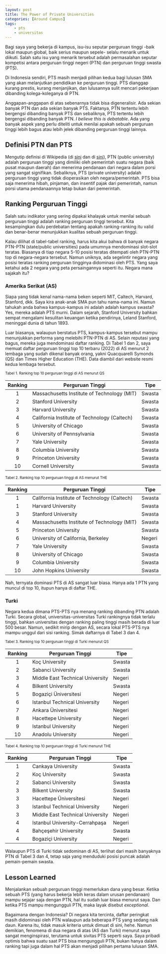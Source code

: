```yaml
---
layout: post
title: The Power of Private Universities
categories: [Around Campus]
tags:
    - pts
    - universitas
---
```


Bagi saya yang bekerja di kampus, isu-isu seputar perguruan tinggi -baik lokal maupun global, baik serius maupun sepele- selalu menarik untuk diikuti. Salah satu isu yang menarik tersebut adalah permasalahan seputar kompetisi antara perguruan tinggi negeri (PTN) dan perguruan tinggi swasta (PTS). 

Di Indonesia sendiri, PTS masih menjadi pilihan kedua bagi lulusan SMA yang akan melanjutkan pendidikan ke perguruan tinggi. PTS dianggap kurang prestis, kurang menjanjikan, dan lulusannya sulit mencari pekerjaan dibanding kolega-koleganya di PTN. 

Anggapan-anggapan di atas sebenarnya tidak bisa digeneralisir. Ada sekian banyak PTN dan ada sekian banyak PTS. Faktanya, PTN tertentu lebih bergengsi dibanding banyak PTS dan sebaliknya, PTS tertentu lebih bergengsi dibanding banyak PTN. <i>I believe this is debatable</i>. Ada yang banyak aspek yang perlu diteliti untuk menilai apakah sebuah perguruan tinggi lebih bagus atau lebih jelek dibanding perguruan tinggi lainnya.

## Definisi PTN dan PTS

Mengutip definisi di Wikipedia (di <a href="https://en.wikipedia.org/wiki/Public_university" target="_blank">sini</a> dan di <a href="https://en.wikipedia.org/wiki/Private_university" target="_blank">sini</a>), PTN (public university) adalah perguruan tinggi yang dimiliki oleh pemerintah suatu negara (baik pusat maupun daerah) dan menerima pendanaan dari negara dalam porsi yang sangat signifikan. Sebaliknya, PTS (private university) adalah perguruan tinggi yang tidak dioperasikan oleh negara/pemerintah. PTS bisa saja menerima hibah, pinjaman, dan insentif pajak dari pemerintah, namun porsi utama pendanaannya tetap bukan dari pemerintah.

## Ranking Perguruan Tinggi

Salah satu indikator yang sering dipakai khalayak untuk menilai sebuah perguruan tinggi adalah ranking perguruan tinggi tersebut. Kita kesampingkan dulu perdebatan tentang apakah ranking-ranking itu valid dan benar-benar menunjukkan kualitas sebuah  perguruan tinggi. 

Kalau dilihat di tabel-tabel ranking, harus kita akui bahwa di banyak negara PTN-PTN (state/public universities) pada umumnya mendominasi slot-slot teratas. Biasanya di tiap negara 5-10 posisi teratas ditempati oleh PTN-PTN top di negara-negara tersebut. Namun uniknya, ada segelintir negara yang posisi teratas ranking perguruan tingginya didominasi oleh PTS. Yang saya ketahui ada 2 negara yang peta persaingannya seperti itu. Negara mana sajakah itu?

### Amerika Serikat (AS)

Siapa yang tidak kenal nama-nama beken seperti MIT, Caltech, Harvard, Stanford, dkk. Saya kira anak-anak SMA pun tahu nama-nama ini. Namun tahukah anda bahwa kampus-kampus ini adalah adalah kampus swasta? Yes, mereka adalah PTS murni. Dalam sejarah, Stanford University bahkan sempat mengalami kesulitan keuangan ketika pendirinya, Leland Stanford, meninggal dunia di tahun 1893.

Luar biasanya, walaupun berstatus PTS, kampus-kampus tersebut mampu menunjukkan performa yang melebihi PTN-PTN di AS. Selain reputasi yang bagus, mereka juga mendominasi daftar ranking. Di Tabel 1 dan 2, saya memuat daftar perguruan tinggi top 10 terbaru (2022) di AS menurut 2 lembaga yang sudah dikenal banyak orang, yakni Quacquarelli Symonds (QS) dan Times Higher Education (THE). Data diambil dari website resmi kedua lembaga tersebut.

<sub>Tabel 1. Ranking top 10 perguruan tinggi di AS menurut QS</sub>

| Ranking | Perguruan Tinggi                             | Tipe   |
|:-------:|----------------------------------------------|--------|
| 1       | Massachusetts Institute of Technology (MIT)  | Swasta |
| 2       | Stanford University                          | Swasta |
| 3       | Harvard University                           | Swasta |
| 4       | California Institute of Technology (Caltech) | Swasta |
| 5       | University of Chicago                        | Swasta |
| 6       | University of Pennsylvania                   | Swasta |
| 7       | Yale University                              | Swasta |
| 8       | Columbia University                          | Swasta |
| 9       | Princeton University                         | Swasta |
| 10      | Cornell University                           | Swasta |

<sub>Tabel 2. Ranking top 10 perguruan tinggi di AS menurut THE</sub>

| Ranking | Perguruan Tinggi                             | Tipe   |
|:-------:|----------------------------------------------|--------|
| 1       | California Institute of Technology (Caltech) | Swasta |
| 1       | Harvard University                           | Swasta |
| 3       | Stanford University                          | Swasta |
| 4       | Massachusetts Institute of Technology (MIT)  | Swasta |
| 5       | Princeton University                         | Swasta |
| 6       | University of California, Berkeley           | Negeri |
| 7       | Yale University                              | Swasta |
| 8       | University of Chicago                        | Swasta |
| 9       | Columbia University                          | Swasta |
| 10      | John Hopkins University                      | Swasta |

Nah, ternyata dominasi PTS di AS sangat luar biasa. Hanya ada 1 PTN yang muncul di top 10, itupun hanya di daftar THE. 

### Turki

Negara kedua dimana PTS-PTS nya menang ranking dibanding PTN adalah Turki. Secara global, universitas-universitas Turki rankingnya tidak terlalu tinggi, bahkan universitas dengan ranking paling tinggi masih berada di luar 500 besar. Namun, sedikit mirip dengan AS, secara lokal PTS-PTS nya mampu unggul dari sisi ranking. Simak daftarnya di Tabel 3 dan 4.

<sub>Tabel 3. Ranking top 10 perguruan tinggi di Turki menurut QS</sub>

| Ranking | Perguruan Tinggi                 | Tipe   |
|:-------:|----------------------------------|--------|
| 1       | Koç University                   | Swasta |
| 2       | Sabanci University               | Swasta |
| 3       | Middle East Technical University | Negeri |
| 4       | Bilkent University               | Swasta |
| 5       | Bogaziçi Üniversitesi            | Negeri |
| 6       | Istanbul Technical University    | Negeri |
| 7       | Ankara Üniversitesi              | Negeri |
| 8       | Hacettepe University             | Negeri |
| 9       | Istanbul University              | Negeri |
| 10      | Anadolu University               | Negeri |

<sub>Tabel 4. Ranking top 10 perguruan tinggi di Turki menurut THE</sub>

| Ranking | Perguruan Tinggi                 | Tipe   |
|:-------:|----------------------------------|--------|
| 1       | Cankaya University               | Swasta |
| 2       | Koç University                   | Swasta |
| 2       | Sabanci University               | Swasta |
| 3       | Bilkent University               | Swasta |
| 3       | Hacettepe Üniversitesi           | Negeri |
| 3       | Istanbul Technical University    | Negeri |
| 3       | Middle East Technical University | Negeri |
| 4       | Istanbul University-Cerrahpaşa   | Negeri |
| 4       | Bahçeşehir University            | Swasta |
| 4       | Bogaziçi University              | Negeri |

Walaupun PTS di Turki tidak sedominan di AS, terlihat dari masih banyaknya PTN di Tabel 3 dan 4, tetap saja yang menduduki posisi puncak adalah pemain-pemain swasta. 

## Lesson Learned

Menjalankan sebuah perguruan tinggi memerlukan dana yang besar. Ketika sebuah PTS (yang harus bekerja lebih keras dalam urusan pendanaan) mampu sejajar saja dengan PTN, hal itu sudah luar biasa menurut saya. Dan ketika PTS mampu mengungguli PTN, maka layak disebut <i>exceptional</i>.

Bagaimana dengan Indonesia? Di negara kita tercinta, daftar peringkat masih didominasi oleh PTN walaupun ada beberapa PTS yang sedang naik daun. Karena itu, tidak masuk kriteria untuk dimuat di sini, hehe. Namun demikian, fenomena di dua negara di atas (AS dan Turki) menurut saya sangat menginspirasi, terutama untuk sivitas PTS seperti saya. Saya pribadi optimis bahwa suatu saat PTS bisa mengungguli PTN, bukan hanya dalam ranking tapi juga dalam hal PTS akan menjadi pilihan pertama lulusan SMA.
